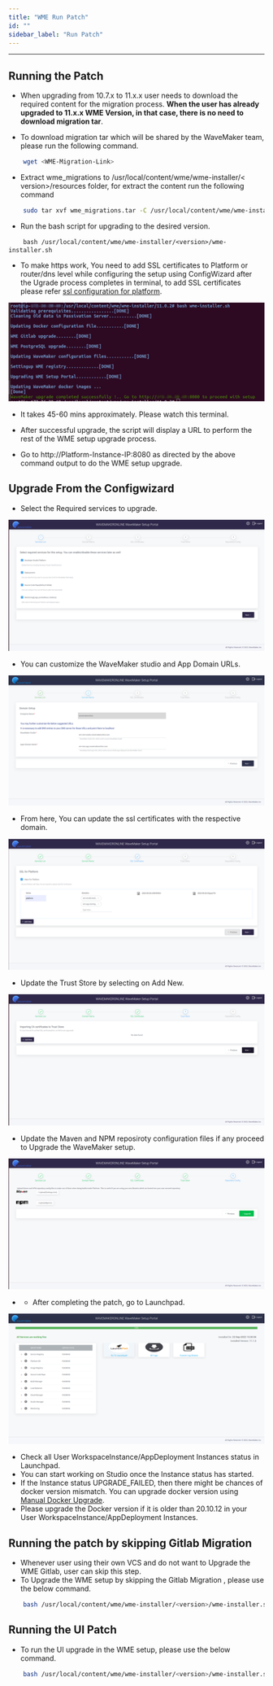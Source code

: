 ```yaml
---
title: "WME Run Patch"
id: ""
sidebar_label: "Run Patch"
---
```

---

## Running the Patch

- When upgrading from 10.7.x to 11.x.x user needs to download the required content for the migration process. **When the user has already upgraded to 11.x.x WME Version, in that case, there is no need to download migration tar**.

- To download migration tar which will be shared by the WaveMaker team, please run the following command.

```bash
    wget <WME-Migration-Link>
```

- Extract wme_migrations to /usr/local/content/wme/wme-installer/< version>/resources folder, for extract the content run the following command

```bash
    sudo tar xvf wme_migrations.tar -C /usr/local/content/wme/wme-installer/<version>/resources/
 ```

- Run the bash script for upgrading to the desired version.
```shell
    bash /usr/local/content/wme/wme-installer/<version>/wme-installer.sh
```

- To make https work, You need to add SSL certificates to Platform or router/dns level while configuring the setup using ConfigWizard after the Ugrade process completes in terminal, to add SSL certificates please refer [ssl configuration for platform](/learn/on-premise/configure/config-ssl).


[![upgrading-wme](/learn/assets/wme-setup/upgrade-wme-setup/wme-patch-process.png)](/learn/assets/wme-setup/upgrade-wme-setup/wme-patch-process.png)

- It takes 45-60 mins approximately. Please watch this terminal.

- After successful upgrade, the script will display a URL to perform the rest of the WME setup upgrade process.
- Go to http://Platform-Instance-IP:8080 as directed by the above command output to do the WME setup upgrade.

## Upgrade From the Configwizard

- Select the Required services to upgrade.

[![upgrade-services](/learn/assets/wme-setup/upgrade-wme-setup/upgrade-wme-services.png)](/learn/assets/wme-setup/upgrade-wme-setup/upgrade-wme-services.png)

- You can customize the WaveMaker studio and App Domain URLs.

[![upgrade-domain-urls](/learn/assets/wme-setup/upgrade-wme-setup/upgrade-domain-name.png)](/learn/assets/wme-setup/upgrade-wme-setup/upgrade-domain-name.png)


- From here, You can update the ssl certificates with the respective domain.

[![upgrade-ssl-certificate](/learn/assets/wme-setup/upgrade-wme-setup/upgrade-ssl-certs.png)](/learn/assets/wme-setup/upgrade-wme-setup/upgrade-ssl-certs.png)

- Update the Trust Store by selecting on Add New.

[![upgrade-trust-store](/learn/assets/wme-setup/upgrade-wme-setup/upgrade-import-ca.png)](/learn/assets/wme-setup/upgrade-wme-setup/upgrade-import-ca.png)

- Update the Maven and NPM reposiroty configuration files if any proceed to Upgrade the WaveMaker setup.

[![upgrade-repository-config](/learn/assets/wme-setup/upgrade-wme-setup/upgrade-repository-config.png)](/learn/assets/wme-setup/upgrade-wme-setup/upgrade-repository-config.png)

- - After completing the patch, go to Launchpad.

[![upgrade-setup](/learn/assets/wme-setup/upgrade-wme-setup/upgrade-setup.png)](/learn/assets/wme-setup/upgrade-wme-setup/upgrade-setup.png)

- Check all User WorkspaceInstance/AppDeployment Instances status in Launchpad.
- You can start working on Studio once the Instance status has started.
- If the Instance status UPGRADE_FAILED, then there might be chances of docker version mismatch. You can upgrade docker version using [Manual Docker Upgrade](/learn/on-premise/upgrade/docker-upgrade).
- Please upgrade the Docker version if it is older than 20.10.12 in your User WorkspaceInstance/AppDeployment Instances.

## Running the patch by skipping Gitlab Migration

- Whenever user using their own VCS and do not want to Upgrade the WME Gitlab, user can skip this step.
- To Upgrade the WME setup by skipping the Gitlab Migration , please use the below command.

```bash
    bash /usr/local/content/wme/wme-installer/<version>/wme-installer.sh --skip_gitlab
```    

## Running the UI Patch

- To run the UI upgrade in the WME setup, please use the below command.

```bash
    bash /usr/local/content/wme/wme-installer/<version>/wme-installer.sh --upgrade-studioui
``` 
